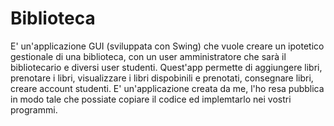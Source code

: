 # Biblioteca
E' un'applicazione GUI (sviluppata con Swing) che vuole creare un ipotetico gestionale di una biblioteca, con un user amministratore che sarà il bibliotecario e diversi user studenti.
Quest'app permette di aggiungere libri, prenotare i libri, visualizzare i libri dispobinili e prenotati, consegnare libri, creare account studenti.
E' un'applicazione creata da me, l'ho resa pubblica in modo tale che possiate copiare il codice ed implemtarlo nei vostri programmi. 
